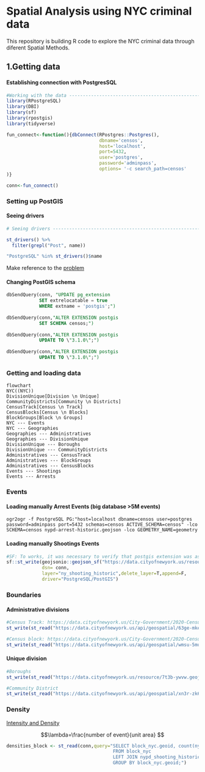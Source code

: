 # Spatial Analysis using NYC criminal data
This repository is building R code to explore the NYC criminal data through diferent Spatial Methods. 


## 1.Getting data

#### Establishing connection with PostgresSQL

```R
#Working with the data --------------------------------------------------------
library(RPostgreSQL)
library(DBI)
library(sf)
library(rpostgis)
library(tidyverse)

fun_connect<-function(){dbConnect(RPostgres::Postgres(),
                                  dbname='censos',
                                  host='localhost',
                                  port=5432,
                                  user='postgres',
                                  password='adminpass',
                                  options= '-c search_path=censos'
)}

conn<-fun_connect()
```

### Setting up PostGIS

#### Seeing drivers
```R
# Seeing drivers ----------------------------------------------------------

st_drivers() %>% 
  filter(grepl("Post", name))

"PostgreSQL" %in% st_drivers()$name
```

Make reference to the [problem](https://github.com/r-spatial/sf/issues/60#issuecomment-1399338141)


#### Changing PostGIS schema

```SQL
dbSendQuery(conn, "UPDATE pg_extension
            SET extrelocatable = true
            WHERE extname = 'postgis';")
            
dbSendQuery(conn,"ALTER EXTENSION postgis
            SET SCHEMA censos;")
            
dbSendQuery(conn,"ALTER EXTENSION postgis
            UPDATE TO \"3.1.0\";")
            
dbSendQuery(conn,"ALTER EXTENSION postgis
            UPDATE TO \"3.1.0\";")
```

### Getting and loading data


```mermaid
flowchart 
NYC((NYC))
DivisionUnique[Division \n Unique]
CommunityDistricts[Community \n Districts]
CensusTrack[Census \n Track]
CensusBlocks[Census \n Blocks]
BlockGroups[Block \n Groups]
NYC --- Events
NYC --- Geographies
Geographies --- Administratives
Geographies --- DivisionUnique
DivisionUnique --- Boroughs
DivisionUnique --- CommunityDistricts
Administratives --- CensusTrack
Administratives --- BlockGroups
Administratives --- CensusBlocks
Events --- Shootings
Events --- Arrests
```

### Events

#### Loading manually Arrest Events (big database >5M events)

```console
ogr2ogr -f PostgreSQL PG:"host=localhost dbname=censos user=postgres password=adminpass port=5432 schemas=censos ACTIVE_SCHEMA=censos" -lco SCHEMA=censos nypd-arrest-historic.geojson -lco GEOMETRY_NAME=geometry
```

#### Loading manually Shootings Events
```R
#SF: To works, it was necessary to verify that postgis extension was associated to our schema 
sf::st_write(geojsonio::geojson_sf("https://data.cityofnewyork.us/resource/833y-fsy8.geojson?%24limit=5308876&%24%24app_token=PUTPERSONALTOKEN"),
             dsn= conn,
             layer="ny_shooting_historic",delete_layer=T,append=F,
             driver="PostgreSQL/PostGIS")
```


### Boundaries

#### Administrative divisions

```R
#Census Track: https://data.cityofnewyork.us/City-Government/2020-Census-Tracts-Tabular/63ge-mke6
st_write(st_read("https://data.cityofnewyork.us/api/geospatial/63ge-mke6?accessType=DOWNLOAD&method=export&format=GeoJSON"),dsn = conn, 'ct_nyc')

#Census block: https://data.cityofnewyork.us/City-Government/2020-Census-Tracts-Tabular/63ge-mke6
st_write(st_read("https://data.cityofnewyork.us/api/geospatial/wmsu-5muw?accessType=DOWNLOAD&method=export&format=GeoJSON"),dsn = conn, 'block_nyc')
```
#### Unique division

```R
#Boroughs 
st_write(st_read("https://data.cityofnewyork.us/resource/7t3b-ywvw.geojson"),dsn = conn, 'borough_nyc')

#Community District
st_write(st_read("https://data.cityofnewyork.us/api/geospatial/xn3r-zk6y?accessType=DOWNLOAD&method=export&format=GeoJSON"),dsn = conn, 'cdta_nyc')

```

### Density

[Intensity and Density](https://paezha.github.io/spatial-analysis-r/point-pattern-analysis-i.html#intensity-and-density)

$$\lambda=\frac{number of event}{unit area} $$

```R
densities_block <- st_read(conn,query="SELECT block_nyc.geoid, count(nypd_shooting_historic.geometry)
                                       FROM block_nyc
                                       LEFT JOIN nypd_shooting_historic ON st_contains(block_nyc.geometry, nypd_shooting_historic.geometry)
                                       GROUP BY block_nyc.geoid;")
```
